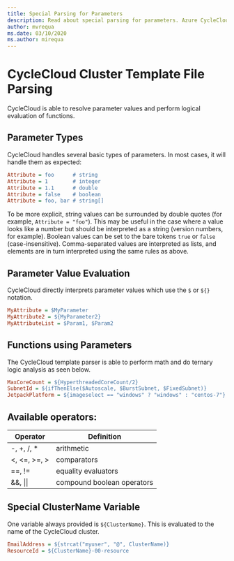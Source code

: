 ```yaml
---
title: Special Parsing for Parameters
description: Read about special parsing for parameters. Azure CycleCloud is able to resolve parameter values and perform logical evaluation of functions.
author: mvrequa
ms.date: 03/10/2020
ms.author: mirequa
---
```


# CycleCloud Cluster Template File Parsing

CycleCloud is able to resolve parameter values and perform logical evaluation of functions.

## Parameter Types

CycleCloud handles several basic types of parameters. In most cases, it will handle them as expected:

```ini
Attribute = foo      # string
Attribute = 1        # integer
Attribute = 1.1      # double
Attribute = false    # boolean
Attribute = foo, bar # string[]
```

To be more explicit, string values can be surrounded by double quotes (for example, `Attribute = "foo"`). This may be useful in the case where a value looks like a number but should be interpreted as a string (version numbers, for example). Boolean values can be set to the bare tokens `true` or `false` (case-insensitive). Comma-separated values are interpreted as lists, and elements are in turn interpreted using the same rules as above.

## Parameter Value Evaluation

CycleCloud directly interprets parameter values which use the `$` or `${}` notation.

```ini
MyAttribute = $MyParameter
MyAttribute2 = ${MyParameter2}
MyAttributeList = $Param1, $Param2
```

## Functions using Parameters

The CycleCloud template parser is able to perform math and do ternary logic analysis as seen below.

```ini
MaxCoreCount = ${HyperthreadedCoreCount/2}
SubnetId = ${ifThenElse($Autoscale, $BurstSubnet, $FixedSubnet)}
JetpackPlatform = ${imageselect == "windows" ? "windows" : "centos-7"}
```

## Available operators:

| Operator | Definition |
| -------- | ---------- |
| -, +, /, * | arithmetic |
| <, <=, >=, > | comparators |
| ==, != | equality evaluators |
| &&, \|\| | compound boolean operators |

## Special ClusterName Variable

One variable always provided is `${ClusterName}`. This is evaluated to the name of the CycleCloud cluster.

```ini
EmailAddress = ${strcat("myuser", "@", ClusterName)}
ResourceId = ${ClusterName}-00-resource
```
